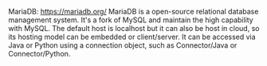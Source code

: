 MariaDB: https://mariadb.org/
MariaDB is a open-source relational database management system. It's a fork of MySQL and maintain the high capability with MySQL. The default host is localhost but it can also be host in cloud, so its hosting model can be embedded or client/server. It can be accessed via Java or Python using a connection object, such as Connector/Java or Connector/Python.
